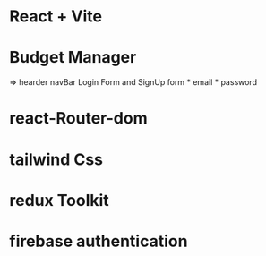 # React + Vite

# Budget Manager

=> hearder
    navBar
    Login Form and SignUp form
      * email
      * password

# react-Router-dom 
# tailwind Css
# redux Toolkit     
# firebase authentication 



